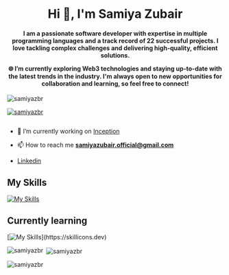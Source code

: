   <h1 align="center">Hi 👋, I'm Samiya Zubair</h1>
<h4 align="center"> I am a passionate software developer with expertise in multiple programming languages and a track record of 22 successful projects. I love tackling complex challenges and delivering high-quality, efficient solutions.

🌐 I’m currently exploring Web3 technologies and staying up-to-date with the latest trends in the industry. I'm always open to new opportunities for collaboration and learning, so feel free to connect!</h4>

<p align="left"> <img src="https://komarev.com/ghpvc/?username=samiyazbr&label=Profile%20views&color=0e75b6&style=flat" alt="samiyazbr" /> </p>

<p align="left"> <a href="https://github.com/ryo-ma/github-profile-trophy"><img src="https://github-profile-trophy.vercel.app/?username=samiyazbr" alt="samiyazbr" /></a> </p>

<p align="left"> <a href="https://twitter.com/" target="blank"><img src="https://img.shields.io/twitter/follow/?logo=twitter&style=for-the-badge" alt="" /></a> </p>

- 🔭 I’m currently working on [Inception](https://github.com/samiyazbr/inception)

- 📫 How to reach me **samiyazubair.official@gmail.com**
- [Linkedin](https://www.linkedin.com/in/samiya-zubair)
## My Skills

[![My Skills](https://skillicons.dev/icons?i=c,cpp,bash,vim,vscode,stackoverflow,docker,html,javascript,github,git,figma,python,sqlite,wordpress,css,flask,blender,react,godot,threejs)](https://skillicons.dev)

## Currently learning

[![My Skills](https://skillicons.dev/icons?i=flutter,azure,postgres,nextjs,unity,unrealengine,)](https://skillicons.dev)

<p><img align="left" src="https://github-readme-stats.vercel.app/api/top-langs?username=samiyazbr&show_icons=true&locale=en&layout=compact" alt="samiyazbr" /></p>

<p>&nbsp;<img align="center" src="https://github-readme-stats.vercel.app/api?username=samiyazbr&show_icons=true&locale=en" alt="samiyazbr" /></p>

<p><img align="center" src="https://github-readme-streak-stats.herokuapp.com/?user=samiyazbr&" alt="samiyazbr" /></p>
